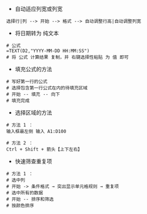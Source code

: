 - 自动适应列宽或列宽
```
选择行|列 --> 开始 --> 格式 --> 自动调整行高|自动调整列宽
```
- 将日期转为 纯文本
```
# 公式
=TEXT(D2,"YYYY-MM-DD HH:MM:SS")
# 将 公式 计算结果 复制，并 右键选择性粘贴 为 值 即可
```
- 填充公式的方法
```
# 写好第一行的公式
# 选择包含第一行公式在内的待填充区域
# 开始 -- 填充 -- 向下
# 填充完成
```
- 选择区域的方法
```
# 方法 1 ：
输入框最左侧 输入 A1:D100

# 方法 2 ：
Ctrl + Shift + 箭头【上下左右】
```
- 快速筛查重复项
```
# 方法 1 ：
# 选中列
# 开始 -> 条件格式 → 突出显示单元格规则 → 重复项
# 选中所有的数据
# 开始 -- 排序和筛选
# 按颜色排序

```